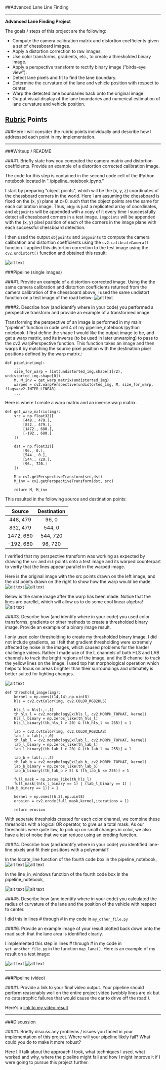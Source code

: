 ##Advanced Lane Line Finding


---

**Advanced Lane Finding Project**

The goals / steps of this project are the following:

* Compute the camera calibration matrix and distortion coefficients given a set of chessboard images.
* Apply a distortion correction to raw images.
* Use color transforms, gradients, etc., to create a thresholded binary image.
* Apply a perspective transform to rectify binary image ("birds-eye view").
* Detect lane pixels and fit to find the lane boundary.
* Determine the curvature of the lane and vehicle position with respect to center.
* Warp the detected lane boundaries back onto the original image.
* Output visual display of the lane boundaries and numerical estimation of lane curvature and vehicle position.

[//]: # (Image References)

[image1]: ./output_images/chessboard.gif "Undistorted Chess Board"
[image2]: ./output_images/distortion.gif "Undistorted Road"
[image3]: ./output_images/drawn_polygon.png "Drawn Polygon"
[image4]: ./output_images/polygon_new_fit.png "New Fit"
[image5]: ./output_images/warped_image.png "Binary Example"
[image6]: ./output_images/thresholded_image.png "Warp Example"
[image7]: ./output_images/histogram.png "Histogram"
[image8]: ./output_images/detected_line.png "Fit Visual"
[image9]: ./output_images/masked_detected_image.png "Output"
[image10]: ./output_images/highlighted_region.png "Output"
[image11]: ./output_images/original_highlighted.png "Output"
[image12]: ./output_images/final_output.png "Output"
[video1]: ./project_video.mp4 "Video"

## [Rubric](https://review.udacity.com/#!/rubrics/571/view) Points
###Here I will consider the rubric points individually and describe how I addressed each point in my implementation.  

---
###Writeup / README

####1. Briefly state how you computed the camera matrix and distortion coefficients. Provide an example of a distortion corrected calibration image.

The code for this step is contained in the second code cell of the IPython notebook located in "./pipeline_notebook.ipynb."

I start by preparing "object points", which will be the (x, y, z) coordinates of the chessboard corners in the world. Here I am assuming the chessboard is fixed on the (x, y) plane at z=0, such that the object points are the same for each calibration image.  Thus, `objp` is just a replicated array of coordinates, and `objpoints` will be appended with a copy of it every time I successfully detect all chessboard corners in a test image.  `imgpoints` will be appended with the (x, y) pixel position of each of the corners in the image plane with each successful chessboard detection.  

I then used the output `objpoints` and `imgpoints` to compute the camera calibration and distortion coefficients using the `cv2.calibrateCamera()` function.  I applied this distortion correction to the test image using the `cv2.undistort()` function and obtained this result: 

![alt text][image1]

###Pipeline (single images)

####1. Provide an example of a distortion-corrected image.
Using the the same camera calibration and distortion coefficients returned from the camera calibration of the chessboard above, I used the same undistort function on a test image of the road below: 
![alt text][image2]


####2. Describe how (and identify where in your code) you performed a perspective transform and provide an example of a transformed image.

Transforming the perspective of an image is performed in my main "pipeline" function in code cell 4 of my pipeline_notebook Ipython notebook. I first define the shape I would like the output image to be, and get a warp matrix, and its inverse (to be used in later unwarping) to pass to the cv2.warpPerspective function. This function takes an image and then warps it by matching the source pixel position with the destination pixel positions defined by the warp matrix.:

```
def pipeline(img):
    ...
    size_for_warp = (int(undistorted_img.shape[1]/2), undistorted_img.shape[0])
    M, M_inv = get_warp_matrix(undistorted_img)
    warped = cv2.warpPerspective(undistorted_img, M, size_for_warp, flags=cv2.INTER_LINEAR)
    ...

```

Here is where I create a warp matrix and an inverse warp matrix.
```
def get_warp_matrix(img):
    src = np.float32([
        [448., 479.],
        [832., 479.],
        [1472., 680.],
        [-192., 680.]
    ])

    dst = np.float32([
        [96., 0.],
        [544., 0.],
        [544., 720.],
        [96., 720.]
    ])

    M = cv2.getPerspectiveTransform(src,dst)
    M_inv = cv2.getPerspectiveTransform(dst, src)
    
    return M, M_inv

```

This resulted in the following source and destination points:

| Source        | Destination   | 
|:-------------:|:-------------:| 
| 448,  479     | 96,  0        | 
| 832,  479     | 544, 0        |
| 1472, 680     | 544, 720      |
| -192, 680     | 96,  720      |


I verified that my perspective transform was working as expected by drawing the `src` and `dst` points onto a test image and its warped counterpart to verify that the lines appear parallel in the warped image.

Here is the original image with the src points drawn on the left image, and the dst points drawn on the right to show how the warp would be made.
![alt text][image3]
![alt text][image4]

Below is the same image after the warp has been made. Notice that the lines are parellel, which will allow us to do some cool linear algebra!
![alt text][image5]


####3. Describe how (and identify where in your code) you used color transforms, gradients or other methods to create a thresholded binary image.  Provide an example of a binary image result.

I only used color thresholding to create my thresholded binary image. I did not include gradients, as I felt that gradient thresholding were extremely affected by noise in the images, which caused problems for the harder challenge videos. Rather I made use of the L channels of both HLS and LAB channels to track the bright regions of the image, and the B channel to track the yellow lines on the image. I used top hat morphological operation which helps to focus on areas brighter than their surroundings and ultimately is better suited for lighting changes.

![alt text][image6]

```
def threshold_image(img):
    kernel = np.ones((14,14),np.uint8)
    hls = cv2.cvtColor(img, cv2.COLOR_RGB2HLS) 
    
    hls_l = hls[:,:,1]
    th_hls_l = cv2.morphologyEx(hls_l, cv2.MORPH_TOPHAT, kernel)
    hls_l_binary = np.zeros_like(th_hls_l)
    hls_l_binary[(th_hls_l > 20) & (th_hls_l <= 255)] = 1

    lab = cv2.cvtColor(img, cv2.COLOR_RGB2LAB) 
    lab_l = lab[:,:,0]
    th_lab_l = cv2.morphologyEx(lab_l, cv2.MORPH_TOPHAT, kernel)
    lab_l_binary = np.zeros_like(th_lab_l)
    lab_l_binary[(th_lab_l > 20) & (th_lab_l <= 255)] = 1

    lab_b = lab[:,:,2]
    th_lab_b = cv2.morphologyEx(lab_b, cv2.MORPH_TOPHAT, kernel)
    lab_b_binary = np.zeros_like(th_lab_b)
    lab_b_binary[(th_lab_b > 5) & (th_lab_b <= 255)] = 1

    full_mask = np.zeros_like(th_hls_l)
    full_mask[(hls_l_binary == 1) | (lab_l_binary == 1) | (lab_b_binary == 1)] = 1

    kernel = np.ones((6,3),np.uint8)
    erosion = cv2.erode(full_mask,kernel,iterations = 1)

    return erosion
```

With seperate thresholds created for each color channel, we combine these thresholds with a logical OR operator, to give us a total mask. As our thresholds were quite low, to pick up on small changes in color, we also have a lot of noise that we can reduce using an eroding function. 


####4. Describe how (and identify where in your code) you identified lane-line pixels and fit their positions with a polynomial?

In the locate_line function of the fourth code box in the pipeline_notebook, 
![alt text][image7]
![alt text][image8]

In the line_in_windows function of the fourth code box in the pipeline_notebook, 

![alt text][image9]
![alt text][image10]

####5. Describe how (and identify where in your code) you calculated the radius of curvature of the lane and the position of the vehicle with respect to center.

I did this in lines # through # in my code in `my_other_file.py`

####6. Provide an example image of your result plotted back down onto the road such that the lane area is identified clearly.

I implemented this step in lines # through # in my code in `yet_another_file.py` in the function `map_lane()`.  Here is an example of my result on a test image:

![alt text][image11]
![alt text][image12]

---

###Pipeline (video)

####1. Provide a link to your final video output.  Your pipeline should perform reasonably well on the entire project video (wobbly lines are ok but no catastrophic failures that would cause the car to drive off the road!).

Here's a [link to my video result](./project_video.mp4)

---

###Discussion

####1. Briefly discuss any problems / issues you faced in your implementation of this project.  Where will your pipeline likely fail?  What could you do to make it more robust?

Here I'll talk about the approach I took, what techniques I used, what worked and why, where the pipeline might fail and how I might improve it if I were going to pursue this project further.  

